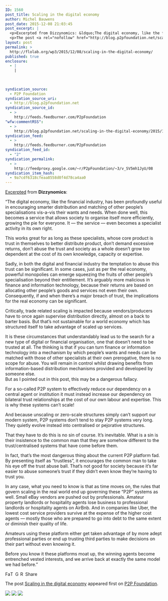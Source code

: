 ```yaml
---
ID: 1560
post_title: Scaling in the digital economy
author: Michel Bauwens
post_date: 2015-12-08 21:03:45
post_excerpt: |
  <p>Excerpted from Dizzynomics: &ldquo;The digital economy, like the financial industry, has been profoundly useful in encouraging smarter distribution and matching of other people&rsquo;s specialisations vis-a-vis their wants and needs. When done well, this becomes a service that allows society to organise itself more efficiently, growing the pie for everyone. It &mdash; the service &mdash; even [&hellip;]</p>
  <p>The post <a rel="nofollow" href="http://blog.p2pfoundation.net/scaling-in-the-digital-economy/2015/12/08">Scaling in the digital economy</a> appeared first on <a rel="nofollow" href="http://blog.p2pfoundation.net/">P2P Foundation</a>.</p>
layout: post
permalink: >
  http://flolab.org/wp3/2015/12/08/scaling-in-the-digital-economy/
published: true
enclosure:
  - |
    |
        
        
        
syndication_source:
  - P2P Foundation
syndication_source_uri:
  - http://blog.p2pfoundation.net
syndication_source_id:
  - >
    http://feeds.feedburner.com/P2pFoundation
"wfw:commentRSS":
  - >
    http://blog.p2pfoundation.net/scaling-in-the-digital-economy/2015/12/08/feed
syndication_feed:
  - >
    http://feeds.feedburner.com/P2pFoundation
syndication_feed_id:
  - "2"
syndication_permalink:
  - >
    http://feedproxy.google.com/~r/P2pFoundation/~3/v_SV5mh1JyU/08
syndication_item_hash:
  - 9a7cdf6318cfeaa8558d0f4d78ca4aa0
---
```

[Excerpted][1] from **Dizzynomics**:

“The digital economy, like the financial industry, has been profoundly useful in encouraging smarter distribution and matching of other people’s specialisations vis-a-vis their wants and needs. When done well, this becomes a service that allows society to organise itself more efficiently, growing the pie for everyone. It — the service — even becomes a specialist activity in its own right.

This works great for as long as these specialists, whose core product is trust in themselves to better distribute product, don’t demand excessive returns, don’t abuse the trust and society as a whole doesn’t grow too dependent at the cost of its own knowledge, capacity or expertise.

Sadly, in both the digital and financial industry the temptation to abuse this trust can be significant. In some cases, just as per the real economy, powerful monopolies can emerge squeezing the fruits of other people’s specialisation beyond their entitlement. It’s arguably more malicious in finance and information technology, because their returns are based on allocating other people’s goods and services not even their own. Consequently, if and when there’s a major breach of trust, the implications for the real economy can be significant.

Critically, trade related scaling is impacted because vendors/producers have to once again supervise distribution directly, almost on a back to barter basis. But that’s not sustainable for a world economy which has structured itself to take advantage of scaled up services.

It is these circumstances that understandably lead us to the search for a new type of digital or financial organisation, one that doesn’t need to be trusted at all. The thinking is that if you can turn finance or information technology into a mechanism by which people’s wants and needs can be matched with those of other specialists at their own prerogative, there is no scope for abuse. You will remain in control whilst drawing benefits from information-based distribution mechanisms provided and developed by someone else.  
But as I pointed out in this post, this may be a dangerous fallacy.

For a so-called P2P system to effectively reduce our dependency on a central agent or institution it must instead increase our dependency on bilateral trust relationships at the cost of our own labour and expertise. This is why these systems can’t scale!

And because unscaling or zero-scale structures simply can’t support our modern system, P2P systems don’t tend to stay P2P systems very long. They quietly evolve instead into centralised or pejorative structures.

That they have to do this is no sin of course. It’s inevitable. What is a sin is their insistence to the common man that they are somehow different to the trust/centralised systems that have come before them.

In fact, that’s the most dangerous thing about the current P2P platform fad. By presenting itself as “trustless”, it encourages the common man to take his eye off the trust abuse ball. That’s not good for society because it’s far easier to abuse someone’s trust if they didn’t even know they’re having to trust you.

In any case, what you need to know is that as time moves on, the rules that govern scaling in the real world end up governing these “P2P” systems as well. Small eBay vendors are pushed out by professionals. Amateur property landlords or hospitality agents lose business to professional landlords or hospitality agents on AirBnb. And in companies like Uber, the lowest cost service providers survive at the expense of the higher cost agents — mostly those who are prepared to go into debt to the same extent or diminish their quality of life.

Amateurs using these platform either get taken advantage of by more adept professional parties or end up trusting third parties to make decisions on their part without even knowing it.

Before you know it these platforms moat up, the winning agents become entrenched vested interests, and we arrive back at exactly the same model we had before.”

<a class="a2a_button_facebook" href="http://www.addtoany.com/add_to/facebook?linkurl=http%3A%2F%2Fblog.p2pfoundation.net%2Fscaling-in-the-digital-economy%2F2015%2F12%2F08&linkname=Scaling%20in%20the%20digital%20economy" title="Facebook" rel="nofollow"><img src="http://blog.p2pfoundation.net/wp-content/plugins/add-to-any/icons/facebook.png" width="16" height="16" alt="Facebook" /></a><a class="a2a_button_twitter" href="http://www.addtoany.com/add_to/twitter?linkurl=http%3A%2F%2Fblog.p2pfoundation.net%2Fscaling-in-the-digital-economy%2F2015%2F12%2F08&linkname=Scaling%20in%20the%20digital%20economy" title="Twitter" rel="nofollow"><img src="http://blog.p2pfoundation.net/wp-content/plugins/add-to-any/icons/twitter.png" width="16" height="16" alt="Twitter" /></a><a class="a2a_button_google_plus" href="http://www.addtoany.com/add_to/google_plus?linkurl=http%3A%2F%2Fblog.p2pfoundation.net%2Fscaling-in-the-digital-economy%2F2015%2F12%2F08&linkname=Scaling%20in%20the%20digital%20economy" title="Google+" rel="nofollow"><img src="http://blog.p2pfoundation.net/wp-content/plugins/add-to-any/icons/google_plus.png" width="16" height="16" alt="Google+" /></a><a class="a2a_button_reddit" href="http://www.addtoany.com/add_to/reddit?linkurl=http%3A%2F%2Fblog.p2pfoundation.net%2Fscaling-in-the-digital-economy%2F2015%2F12%2F08&linkname=Scaling%20in%20the%20digital%20economy" title="Reddit" rel="nofollow"><img src="http://blog.p2pfoundation.net/wp-content/plugins/add-to-any/icons/reddit.png" width="16" height="16" alt="Reddit" /></a><a class="a2a_dd a2a_target addtoany_share_save" href="https://www.addtoany.com/share#url=http%3A%2F%2Fblog.p2pfoundation.net%2Fscaling-in-the-digital-economy%2F2015%2F12%2F08&title=Scaling%20in%20the%20digital%20economy" id="wpa2a_2"><img src="http://blog.p2pfoundation.net/wp-content/plugins/add-to-any/share_save_120_16.png" width="120" height="16" alt="Share" /></a>

The post <a rel="nofollow" href="http://blog.p2pfoundation.net/scaling-in-the-digital-economy/2015/12/08">Scaling in the digital economy</a> appeared first on <a rel="nofollow" href="http://blog.p2pfoundation.net/">P2P Foundation</a>.

<div class="feedflare">
  <a href="http://feeds.feedburner.com/~ff/P2pFoundation?a=v_SV5mh1JyU:-qD1qAaUAsw:7Q72WNTAKBA"><img src="http://feeds.feedburner.com/~ff/P2pFoundation?d=7Q72WNTAKBA" border="0" /></img></a> <a href="http://feeds.feedburner.com/~ff/P2pFoundation?a=v_SV5mh1JyU:-qD1qAaUAsw:D7DqB2pKExk"><img src="http://feeds.feedburner.com/~ff/P2pFoundation?i=v_SV5mh1JyU:-qD1qAaUAsw:D7DqB2pKExk" border="0" /></img></a> <a href="http://feeds.feedburner.com/~ff/P2pFoundation?a=v_SV5mh1JyU:-qD1qAaUAsw:2mJPEYqXBVI"><img src="http://feeds.feedburner.com/~ff/P2pFoundation?d=2mJPEYqXBVI" border="0" /></img></a>
</div>

<img src="http://feeds.feedburner.com/~r/P2pFoundation/~4/v_SV5mh1JyU" height="1" width="1" alt="" />

 [1]: https://dizzynomics.wordpress.com/2015/08/29/scaling-and-why-it-matters/